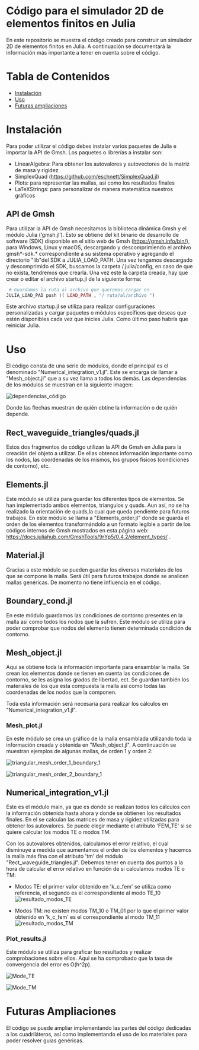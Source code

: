 # Código para el simulador 2D de elementos finitos en Julia

En este repositorio se muestra el código creado para construir un simulador 2D de elementos finitos en Julia. A continuación se documentará la información más importante a tener en cuenta sobre el código.

# Tabla de Contenidos

- [Instalación](#instalación)
- [Uso](#uso)
- [Futuras ampliaciones](#futurasAmpliaciones)

# Instalación
Para poder utilizar el código debes instalar varios paquetes de Julia e importar la  API de Gmsh. Los paquetes o librerías a instalar son: 
- LinearAlgebra: Para obtener los autovalores y autovectores de la matriz de masa y rigidez
- SimplexQuad (https://github.com/eschnett/SimplexQuad.jl)
- Plots: para representar las mallas, así como los resultados finales
- LaTeXStrings: para personalizar de manera matemática nuestros gráficos

## API de Gmsh
Para utilizar la API de Gmsh necesitamos la biblioteca dinámica
Gmsh y el módulo Julia (‘gmsh.jl’). Esto se obtiene del kit binario de desarrollo de software (SDK) disponible en el sitio web de Gmsh (https://gmsh.info/bin/), para Windows, Linux y macOS, descargando y descomprimiendo el archivo gmsh*-sdk.* correspondiente a su sistema operativo y agregando el directorio
"lib"del SDK a JULIA_LOAD_PATH.  Una vez tengamos descargado y descomprimido el SDK, buscamos la carpeta /.julia/config,
en caso de que no exista, tendremos que crearla. Una vez esté la carpeta creada, hay
que crear o editar el archivo startup.jl de la siguiente forma:

```Julia
 # Guardamos la ruta al archivo que queremos cargar en
JULIA_LOAD_PAD push !( LOAD_PATH , "/ ruta/al/archivo ")
```

Este archivo startup.jl se utiliza para realizar configuraciones personalizadas y cargar paquetes o módulos específicos que deseas que estén disponibles cada vez que
inicies Julia. Como último paso habría que reiniciar Julia.

# Uso
El código consta de una serie de módulos, donde el principal es el denominado "Numerical_integration_v1.jl". Este se encarga de llamar a "Mesh_object.jl" que a su vez llama a todos los demás. Las dependencias de los módulos se muestran en la siguiente imagen:

![dependencias_código](https://github.com/Mario22-MND/Codigo-TFG/assets/126000794/2b5e0d2e-07d6-4e69-8abd-a097c1722f26)

Donde las flechas muestran de quién obtine la información o de quién depende.

## Rect_waveguide_triangles/quads.jl 
Estos dos fragmentos de código utilizan la API de Gmsh en Julia para la creación del objeto a utilizar. De ellas obtenos información importante como los nodos, las coordenadas de los mismos, los grupos físicos (condiciones de contorno), etc.

## Elements.jl
Este módulo se utiliza para guardar los diferentes tipos de elementos. Se han implementado ambos elementos, triangulos y quads. Aun así, no se ha realizado la orientación de quads,la cual que queda pendiente para futuros trabajos. En este módulo se llama a "Elements_order.jl" donde se guarda el orden de los elementos transformándolo a un formato legible a partir de los códigos internos de Gmsh mostrados en esta página web: https://docs.juliahub.com/GmshTools/9rYp5/0.4.2/element_types/ .

## Material.jl
Gracias a este módulo se pueden guardar los diversos materiales de los que se compone la malla. Será útil para futuros trabajos donde se analicen mallas genéricas. De momento no tiene influencia en el código.

## Boundary_cond.jl
En este módulo guardamos las condiciones de contorno presentes en la malla así como todos los nodos que la sufren. Este módulo se utiliza para poder comprobar que nodos del elemento tienen determinada condición de contorno.

## Mesh_object.jl
Aqui se obtiene toda la información importante para ensamblar la malla. Se crean los elementos donde se tienen en cuenta las condiciones de contorno, se les asigna los grados de libertad, ect. Se guardan también los materiales de los que esta compuesta la malla así como todas las coordenadas de los nodos que la componen.

Toda esta información será necesaría para realizar los cálculos en "Numerical_integration_v1.jl".

### Mesh_plot.jl
En este módulo se crea un gráfico de la malla ensamblada utilizando toda la información creada y obtenida en "Mesh_object.jl". A continuación se muestran ejemplos de algunas mallas, de orden 1 y orden 2:

![triangular_mesh_order_1_boundary_1](https://github.com/Mario22-MND/Codigo-TFG/assets/126000794/4d66a5eb-a339-4931-8c25-b615d9f5d46b)

![triangular_mesh_order_2_boundary_1](https://github.com/Mario22-MND/Codigo-TFG/assets/126000794/2c6c1603-00d9-4976-86e7-a3ff2871cfb7)

## Numerical_integration_v1.jl
Este es el módulo main, ya que es donde se realizan todos los cálculos con la información obtenida hasta ahora y donde se obtienen los resultados finales. En el se calculan las matrices de masa y rigidez utilizadas para obtener los autovalores. Se puede elegir mediante el atributo 'FEM_TE' si se quiere calcular los modos TE o modos TM. 

Con los autovalores obtenidos, calculamos el error relativo, el cual disminuye a medida que aumentamos el orden de los elementos y hacemos la malla más fina con el atributo 'tm' del módulo "Rect_waveguide_triangles.jl". Debemos tener en cuenta dos puntos a la hora de calcular el error relativo en función de si calculamos modos TE o TM:
- Modos TE: el primer valor obtenido en 'k_c_fem' se utiliza como referencia, el segundo es el correspondiente al modo TE_10
  ![resultado_modos_TE](https://github.com/Mario22-MND/Codigo-TFG/assets/126000794/b73a9988-cc92-4e41-baee-d568cc5c5d65)

- Modos TM: no existen modos TM_10 o TM_01 por lo que el primer valor obtenido en 'k_c_fem' es el correspondiente al modo TM_11
  ![resultado_modos_TM](https://github.com/Mario22-MND/Codigo-TFG/assets/126000794/eaf11dc1-6092-47f8-9fae-81f0b001d839)

### Plot_results.jl
Este módulo se utiliza para graficar lso resultados y realizar comprobaciones sobre ellos. Aqui se ha comprobado que la tasa de convergencia del error es O(h^2p).

![Mode_TE](https://github.com/Mario22-MND/Codigo-TFG/assets/126000794/159bb6d6-a2c8-4664-ac10-9a783ff31b60)

![Mode_TM](https://github.com/Mario22-MND/Codigo-TFG/assets/126000794/b3a7919a-edba-4cfd-aba0-0469e59ad6ed)

# Futuras Ampliaciones
El código se puede ampliar implementando las partes del código dedicadas a los cuadriláteros, así como implementando el uso de los materiales para poder resolver guias genéricas.
